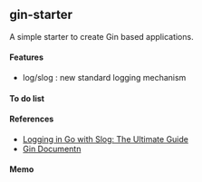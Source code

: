 ## gin-starter

A simple starter to create Gin based applications.

#### Features
- log/slog : new standard logging mechanism

#### To do list

#### References
- [Logging in Go with Slog: The Ultimate Guide](https://betterstack.com/community/guides/logging/logging-in-go/)
- [Gin Documentn](https://gin-gonic.com/zh-cn/docs/examples/)

#### Memo
